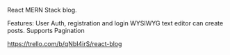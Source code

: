 React MERN Stack blog.

Features:
User Auth, registration and login
WYSIWYG text editor can create posts.
Supports Pagination



https://trello.com/b/qNbI4irS/react-blog
